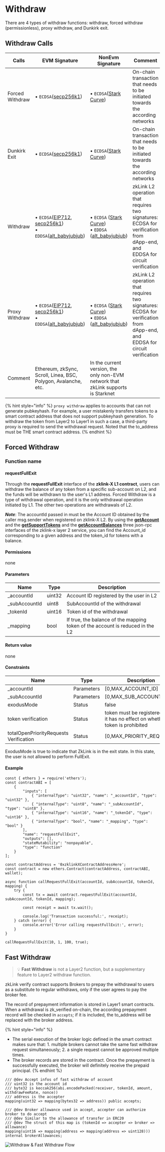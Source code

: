 # Withdraw

There are 4 types of withdraw functions: withdraw, forced withdraw (permissionless), proxy withdraw, and Dunkirk exit.

## Withdraw Calls

<table><thead><tr><th width="125">Calls</th><th width="225">EVM Signature</th><th>NonEvm Signature</th><th>Comment</th></tr></thead><tbody><tr><td>Forced Withdraw</td><td>• <code>ECDSA</code>(<a href="https://en.bitcoin.it/wiki/Secp256k1">secp256k1</a>)</td><td>• <code>ECDSA</code>(<a href="https://docs.starkware.co/starkex/crypto/stark-curve.html">Stark Curve</a>)</td><td>On-chain transaction that needs to be initiated towards the according networks</td></tr><tr><td>Dunkirk Exit</td><td>• <code>ECDSA</code>(<a href="https://en.bitcoin.it/wiki/Secp256k1">secp256k1</a>)</td><td>• <code>ECDSA</code>(<a href="https://docs.starkware.co/starkex/crypto/stark-curve.html">Stark Curve</a>)</td><td>On-chain transaction that needs to be initiated towards the according networks</td></tr><tr><td>Withdraw</td><td>• <code>ECDSA</code>(<a href="https://eips.ethereum.org/EIPS/eip-712">EIP712</a>, <a href="https://en.bitcoin.it/wiki/Secp256k1">secp256k1</a>)<br>• <code>EDDSA</code>(<a href="https://docs.rs/sapling-crypto_ce/latest/sapling_crypto_ce/alt_babyjubjub/index.html">alt_babyjubjub</a>)</td><td>• <code>ECDSA</code> (<a href="https://docs.starkware.co/starkex/crypto/stark-curve.html">Stark Curve</a>)<br>• <code>EDDSA</code> (<a href="https://docs.rs/sapling-crypto_ce/latest/sapling_crypto_ce/alt_babyjubjub/index.html">alt_babyjubjub</a>)</td><td>zkLink L2 operation that requires two signatures: ECDSA for verification from dApp-end, and EDDSA for circuit verification</td></tr><tr><td>Proxy Withdraw</td><td>• <code>ECDSA</code>(<a href="https://eips.ethereum.org/EIPS/eip-712">EIP712</a>, <a href="https://en.bitcoin.it/wiki/Secp256k1">secp256k1</a>)<br>• <code>EDDSA</code>(<a href="https://docs.rs/sapling-crypto_ce/latest/sapling_crypto_ce/alt_babyjubjub/index.html">alt_babyjubjub</a>)</td><td>• <code>ECDSA</code> (<a href="https://docs.starkware.co/starkex/crypto/stark-curve.html">Stark Curve</a>)<br>• <code>EDDSA</code> (<a href="https://docs.rs/sapling-crypto_ce/latest/sapling_crypto_ce/alt_babyjubjub/index.html">alt_babyjubjub</a>)</td><td>zkLink L2 operation that requires two signatures: ECDSA for verification from dApp-end, and EDDSA for circuit verification</td></tr><tr><td>Comment</td><td>Ethereum, zkSync, Scroll, Linea, BSC, Polygon, Avalanche, etc.</td><td>In the current version, the only non-EVM network that zkLink supports is Starknet</td><td></td></tr></tbody></table>

{% hint style="info" %}
`proxy withdraw` applies to accounts that can not generate pubkeyhash. For example, a user mistakenly transfers tokens to a smart contract address that does not support pubkeyhash generation. To withdraw the token from Layer2 to Layer1 in such a case, a third-party proxy is required to send the withdrawal request. Noted that the to\_address must be THE smart contract address.
{% endhint %}

## Forced Withdraw
### Function name
#### requestFullExit
Through the **requestFullExit** interface of the **zklink-X L1 contract**, users can withdraw the balance of any token from a specific sub-account on L2, and the funds will be withdrawn to the user's L1 address.
Forced Withdraw is a type of withdrawal operation, and it is the only withdrawal operation initiated by L1. The other two operations are withdrawals of L2.


**_Note_**: The accountId passed in must be the Account ID obtained by the caller msg.sender when registered on zklink-X L2.
By using the **[getAccount](../developer/api-and-sdk/json-rpc/json-rpc-api.md#getaccount)** and the **[getSupportTokens](../developer/api-and-sdk/json-rpc/json-rpc-api.md#getSupportTokens)** and the **[getAccountBalances](../developer/api-and-sdk/json-rpc/json-rpc-api.md#getaccountbalances)** three json-rpc interfaces of the zklink-x layer 2 service, you can find the Account_id corresponding to a given address and the token_id for tokens with a balance.

#### Permissions
none

#### Parameters
| Name          | Type   | Description                                                                   |
|---------------|--------|-------------------------------------------------------------------------------|
| _accountId    | uint32 | Account ID registered by the user in L2                                       |
| _subAccountId | uint8  | SubAccountId of the withdrawal                                                |
| _tokenId      | uint16 | Token id of the withdrawal                                                    |
| _mapping      | bool   | If true, the balance of the mapping token of the account is reduced in the L2 |

#### Return value
none

#### Constraints
| Name                                   | Type       | Description                                                                   |
|----------------------------------------|------------|-------------------------------------------------------------------------------|
| _accountId                             | Parameters | [0,MAX_ACCOUNT_ID]                                                            |
| _subAccountId                          | Parameters | [0,MAX_SUB_ACCOUNT_ID]                                                        |
| exodusMode                             | Status     | false                                                                         |
| token verification                     | Status     | token must be registered, and it has no effect on whether token is prohibited |
| totalOpenPriorityRequests Verification | Status     | [0,MAX_PRIORITY_REQUESTS)                                                     |

ExodusMode is true to indicate that ZkLink is in the exit state. In this state, the user is not allowed to perform FullExit.

#### Example
```
const { ethers } = require('ethers');
const contractABI = [
    {
        "inputs": [
            { "internalType": "uint32", "name": "_accountId", "type": "uint32" },
            { "internalType": "uint8", "name": "_subAccountId", "type": "uint8" },
            { "internalType": "uint16", "name": "_tokenId", "type": "uint16" },
            { "internalType": "bool", "name": "_mapping", "type": "bool" }
        ],
        "name": "requestFullExit",
        "outputs": [],
        "stateMutability": "nonpayable",
        "type": "function"
    }
];

const contractAddress = '0xzklinkXContractAddressHere';
const contract = new ethers.Contract(contractAddress, contractABI, wallet);

async function callRequestFullExit(accountId, subAccountId, tokenId, mapping) {
    try {
        const tx = await contract.requestFullExit(accountId, subAccountId, tokenId, mapping);

        const receipt = await tx.wait();

        console.log('Transaction successful:', receipt);
    } catch (error) {
        console.error('Error calling requestFullExit:', error);
    }
}

callRequestFullExit(10, 1, 100, true);
```

## Fast Withdraw

> 💡 **Fast Withdraw** is not a Layer2 function, but a supplementary feature to Layer2 withdraw function.

zkLink verify contract supports Brokers to prepay the withdrawal to users as a substitute to regular withdraws, only if the user agrees to pay the broker fee.

The record of prepayment information is stored in Layer1 smart contracts. When a withdrawal is zk\_verified on-chain, the according prepayment record will be checked in `accepts`; if it is included, the to\_address will be replaced with the broker address.

{% hint style="info" %}
* The serial execution of the broker logic defined in the smart contract makes sure that: 1. multiple brokers cannot take the same fast withdraw request simultaneously; 2. a single request cannot be approved multiple times.
* The broker records are stored in the contract. Once the prepayment is successfully executed, the broker will definitely receive the prepaid principal.
{% endhint %}

```
/// @dev Accept infos of fast withdraw of account
/// uint32 is the account id
/// byte32 is keccak256(abi.encodePacked(receiver, tokenId, amount, withdrawFeeRate, nonce))
/// address is the accepter
mapping(uint32 => mapping(bytes32 => address)) public accepts;

/// @dev Broker allowance used in accept, accepter can authorize broker to do accept
/// @dev Similar to the allowance of transfer in ERC20
/// @dev The struct of this map is (tokenId => accepter => broker => allowance)
mapping(uint16 => mapping(address => mapping(address => uint128))) internal brokerAllowances;
```

![Withdraw & Fast Withdraw Flow](../img/fast\_withdraw\_flow.jpg)
